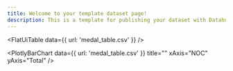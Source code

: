 ```yaml
---
title: Welcome to your template dataset page!
description: This is a template for publishing your dataset with Datahub Cloud.
---
```


<FlatUiTable
  data={{
    url: 'medal_table.csv'
  }}
 />

 <PlotlyBarChart
  data={{
    url: 'medal_table.csv'
  }}
  title=""
  xAxis="NOC"
  yAxis="Total"
/>
